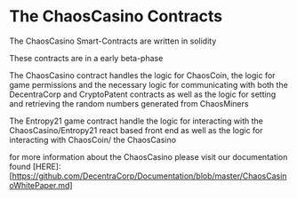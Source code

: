 # The ChaosCasino Contracts

The ChaosCasino Smart-Contracts are written in solidity

These contracts are in a early beta-phase

The ChaosCasino contract handles the logic for ChaosCoin, the logic for game permissions
and the necessary logic for communicating with both the DecentraCorp and CryptoPatent contracts
as well as the logic for setting and retrieving the random numbers generated from ChaosMiners

The Entropy21 game contract handle the logic for interacting with the ChaosCasino/Entropy21 react based
front end as well as the logic for interacting with ChaosCoin/ the ChaosCasino

for more information about the ChaosCasino please visit our documentation found
[HERE]: [https://github.com/DecentraCorp/Documentation/blob/master/ChaosCasinoWhitePaper.md]
